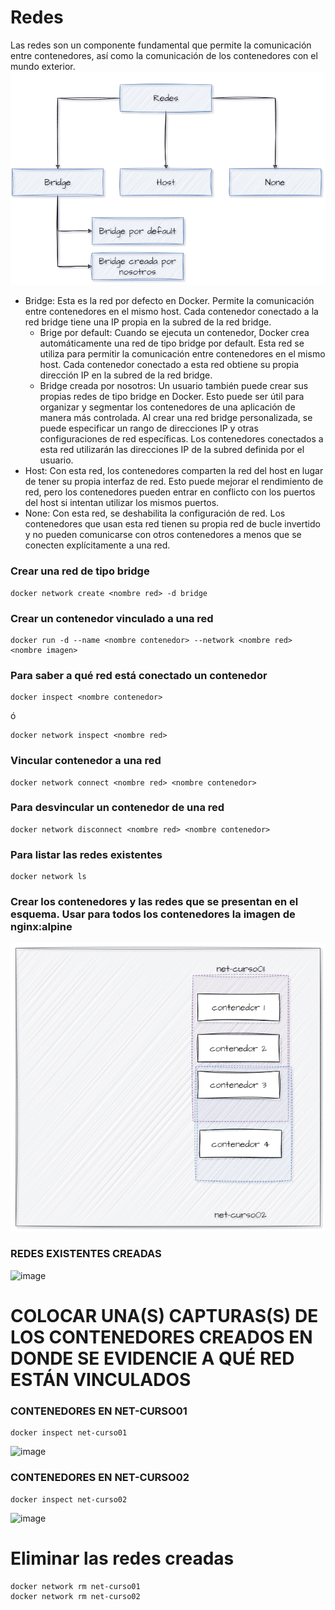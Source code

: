 # Redes
Las redes son un componente fundamental que permite la comunicación entre contenedores, así como la comunicación de los contenedores con el mundo exterior. 
![Imagen](imagenes/redes.PNG)
- Bridge: Esta es la red por defecto en Docker. Permite la comunicación entre contenedores en el mismo host. Cada contenedor conectado a la red bridge tiene una IP propia en la subred de la red bridge.
    -  Brige por default: Cuando se ejecuta un contenedor, Docker crea automáticamente una red de tipo bridge por default. Esta red se utiliza para permitir la comunicación entre contenedores en el mismo host. Cada contenedor conectado a esta red obtiene su propia dirección IP en la subred de la red bridge.
    - Bridge creada por nosotros: Un usuario también puede crear sus propias redes de tipo bridge en Docker. Esto puede ser útil para organizar y segmentar los contenedores de una aplicación de manera más controlada. Al crear una red bridge personalizada, se puede especificar un rango de direcciones IP y otras configuraciones de red específicas. Los contenedores conectados a esta red utilizarán las direcciones IP de la subred definida por el usuario.
- Host: Con esta red, los contenedores comparten la red del host en lugar de tener su propia interfaz de red. Esto puede mejorar el rendimiento de red, pero los contenedores pueden entrar en conflicto con los puertos del host si intentan utilizar los mismos puertos.
- None: Con esta red, se deshabilita la configuración de red. Los contenedores que usan esta red tienen su propia red de bucle invertido y no pueden comunicarse con otros contenedores a menos que se conecten explícitamente a una red.

### Crear una red de tipo bridge

```
docker network create <nombre red> -d bridge
```

### Crear un contenedor vinculado a una red

```
docker run -d --name <nombre contenedor> --network <nombre red> <nombre imagen>
```

### Para saber a qué red está conectado un contenedor

```
docker inspect <nombre contenedor>
```
ó
```
docker network inspect <nombre red> 
```

### Vincular contenedor a una red
```
docker network connect <nombre red> <nombre contenedor>
```

### Para desvincular un contenedor de una red
```
docker network disconnect <nombre red> <nombre contenedor>
```

### Para listar las redes existentes
```
docker network ls
```

### Crear los contenedores y las redes que se presentan en el esquema. Usar para todos los contenedores la imagen de nginx:alpine

![Imagen](imagenes/esquema-ejercicio-redes.PNG)

### REDES EXISTENTES CREADAS
![image](https://github.com/kelly-sangoluisa/2024A-ISWD633-GR1/assets/94008979/45640a4d-ca02-40bb-ae4c-d188c5f05ab2)


# COLOCAR UNA(S) CAPTURAS(S) DE LOS CONTENEDORES CREADOS EN DONDE SE EVIDENCIE A QUÉ RED ESTÁN VINCULADOS

### CONTENEDORES EN NET-CURSO01
```
docker inspect net-curso01
```
![image](https://github.com/kelly-sangoluisa/2024A-ISWD633-GR1/assets/94008979/e9ad061a-ca80-4d9f-8640-591e309097b4)

###  CONTENEDORES EN NET-CURSO02
```
docker inspect net-curso02
```
![image](https://github.com/kelly-sangoluisa/2024A-ISWD633-GR1/assets/94008979/52c26353-4962-4e86-8eb9-55ed18f1555d)

# Eliminar las redes creadas
```
docker network rm net-curso01
docker network rm net-curso02
```

